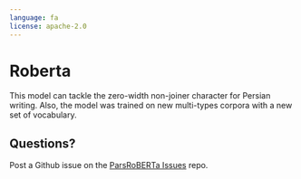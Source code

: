 ```yaml
---
language: fa
license: apache-2.0
---
```



# Roberta
This model can tackle the zero-width non-joiner character for Persian writing. Also, the model was trained on new multi-types corpora with a new set of vocabulary.


## Questions?
Post a Github issue on the [ParsRoBERTa Issues](https://github.com/hooshvare/roberta/issues) repo.